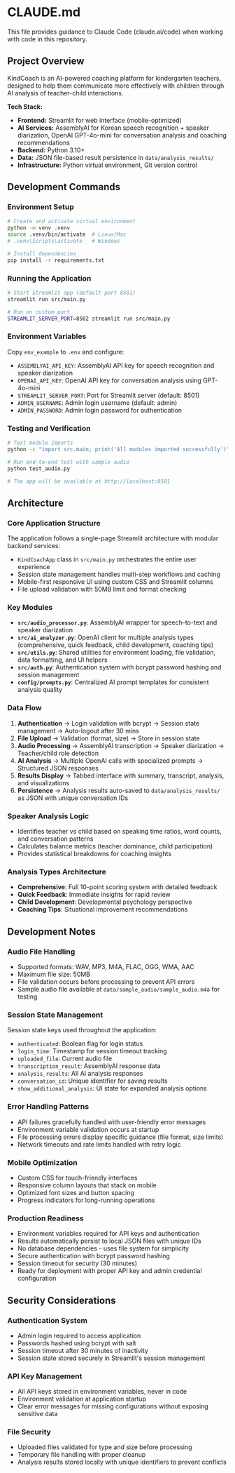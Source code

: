 # CLAUDE.md

This file provides guidance to Claude Code (claude.ai/code) when working with code in this repository.

## Project Overview

KindCoach is an AI-powered coaching platform for kindergarten teachers, designed to help them communicate more effectively with children through AI analysis of teacher-child interactions.

**Tech Stack:**
- **Frontend:** Streamlit for web interface (mobile-optimized)
- **AI Services:** AssemblyAI for Korean speech recognition + speaker diarization, OpenAI GPT-4o-mini for conversation analysis and coaching recommendations
- **Backend:** Python 3.10+
- **Data:** JSON file-based result persistence in `data/analysis_results/`
- **Infrastructure:** Python virtual environment, Git version control

## Development Commands

### Environment Setup
```bash
# Create and activate virtual environment
python -m venv .venv
source .venv/bin/activate  # Linux/Mac
# .venv\Scripts\activate   # Windows

# Install dependencies
pip install -r requirements.txt
```

### Running the Application
```bash
# Start Streamlit app (default port 8501)
streamlit run src/main.py

# Run on custom port
STREAMLIT_SERVER_PORT=8502 streamlit run src/main.py
```

### Environment Variables
Copy `env_example` to `.env` and configure:
- `ASSEMBLYAI_API_KEY`: AssemblyAI API key for speech recognition and speaker diarization
- `OPENAI_API_KEY`: OpenAI API key for conversation analysis using GPT-4o-mini
- `STREAMLIT_SERVER_PORT`: Port for Streamlit server (default: 8501)
- `ADMIN_USERNAME`: Admin login username (default: admin)
- `ADMIN_PASSWORD`: Admin login password for authentication

### Testing and Verification
```bash
# Test module imports
python -c "import src.main; print('All modules imported successfully')"

# Run end-to-end test with sample audio
python test_audio.py

# The app will be available at http://localhost:8501
```

## Architecture

### Core Application Structure
The application follows a single-page Streamlit architecture with modular backend services:

- `KindCoachApp` class in `src/main.py` orchestrates the entire user experience
- Session state management handles multi-step workflows and caching
- Mobile-first responsive UI using custom CSS and Streamlit columns
- File upload validation with 50MB limit and format checking

### Key Modules
- **`src/audio_processor.py`**: AssemblyAI wrapper for speech-to-text and speaker diarization
- **`src/ai_analyzer.py`**: OpenAI client for multiple analysis types (comprehensive, quick feedback, child development, coaching tips)  
- **`src/utils.py`**: Shared utilities for environment loading, file validation, data formatting, and UI helpers
- **`src/auth.py`**: Authentication system with bcrypt password hashing and session management
- **`config/prompts.py`**: Centralized AI prompt templates for consistent analysis quality

### Data Flow
1. **Authentication** → Login validation with bcrypt → Session state management → Auto-logout after 30 mins
2. **File Upload** → Validation (format, size) → Store in session state
3. **Audio Processing** → AssemblyAI transcription → Speaker diarization → Teacher/child role detection
4. **AI Analysis** → Multiple OpenAI calls with specialized prompts → Structured JSON responses  
5. **Results Display** → Tabbed interface with summary, transcript, analysis, and visualizations
6. **Persistence** → Analysis results auto-saved to `data/analysis_results/` as JSON with unique conversation IDs

### Speaker Analysis Logic
- Identifies teacher vs child based on speaking time ratios, word counts, and conversation patterns
- Calculates balance metrics (teacher dominance, child participation)
- Provides statistical breakdowns for coaching insights

### Analysis Types Architecture
- **Comprehensive**: Full 10-point scoring system with detailed feedback
- **Quick Feedback**: Immediate insights for rapid review
- **Child Development**: Developmental psychology perspective  
- **Coaching Tips**: Situational improvement recommendations

## Development Notes

### Audio File Handling
- Supported formats: WAV, MP3, M4A, FLAC, OGG, WMA, AAC
- Maximum file size: 50MB
- File validation occurs before processing to prevent API errors
- Sample audio file available at `data/sample_audio/sample_audio.m4a` for testing

### Session State Management
Session state keys used throughout the application:
- `authenticated`: Boolean flag for login status
- `login_time`: Timestamp for session timeout tracking
- `uploaded_file`: Current audio file
- `transcription_result`: AssemblyAI response data  
- `analysis_results`: All AI analysis responses
- `conversation_id`: Unique identifier for saving results
- `show_additional_analysis`: UI state for expanded analysis options

### Error Handling Patterns
- API failures gracefully handled with user-friendly error messages
- Environment variable validation occurs at startup
- File processing errors display specific guidance (file format, size limits)
- Network timeouts and rate limits handled with retry logic

### Mobile Optimization
- Custom CSS for touch-friendly interfaces
- Responsive column layouts that stack on mobile
- Optimized font sizes and button spacing
- Progress indicators for long-running operations

### Production Readiness
- Environment variables required for API keys and authentication
- Results automatically persist to local JSON files with unique IDs
- No database dependencies - uses file system for simplicity
- Secure authentication with bcrypt password hashing
- Session timeout for security (30 minutes)
- Ready for deployment with proper API key and admin credential configuration

## Security Considerations

### Authentication System
- Admin login required to access application
- Passwords hashed using bcrypt with salt
- Session timeout after 30 minutes of inactivity
- Session state stored securely in Streamlit's session management

### API Key Management
- All API keys stored in environment variables, never in code
- Environment validation at application startup
- Clear error messages for missing configurations without exposing sensitive data

### File Security
- Uploaded files validated for type and size before processing
- Temporary file handling with proper cleanup
- Analysis results stored locally with unique identifiers to prevent conflicts
